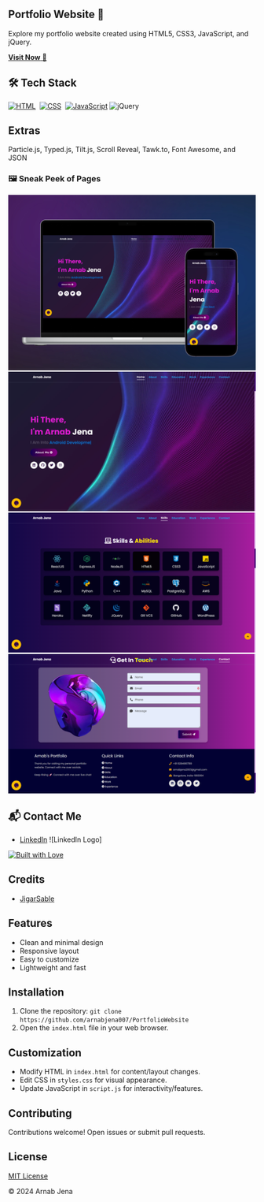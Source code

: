 ## Portfolio Website 🔗

Explore my portfolio website created using HTML5, CSS3, JavaScript, and jQuery.

[**Visit Now** 🚀](https://portfolio-website-arnabs-projects.vercel.app/)

## 🛠️ Tech Stack
[![HTML](https://img.shields.io/badge/HTML5-%23E34F26.svg?&style=for-the-badge&logo=html5&logoColor=white)](https://github.com/arnabjena007/Portfolio-Website/search?l=html)&nbsp;
[![CSS](https://img.shields.io/badge/CSS3-%231572B6.svg?&style=for-the-badge&logo=css3&logoColor=white)](https://github.com//Portfolio-Website/search?l=css)&nbsp;
[![JavaScript](https://img.shields.io/badge/JavaScript-%23323330.svg?&style=for-the-badge&logo=javascript&logoColor=%23F7DF1E)](https://github.com/jigar-sable/Portfolio-Website/search?l=javascript)
![jQuery](https://img.shields.io/badge/jQuery-%230769AD.svg?style=for-the-badge&logo=jquery&logoColor=white)

## Extras
Particle.js, Typed.js, Tilt.js, Scroll Reveal, Tawk.to, Font Awesome, and JSON

### 🖼️ Sneak Peek of Pages
![Main Page Mockup](https://github.com/arnabjena007/PortfolioWebsite/blob/main/Home%20Page%20Mockup.png?raw=true)
![Screenshot](https://github.com/arnabjena007/PortfolioWebsite/blob/main/Portfolio%201.png?raw=true)
![Screenshot](https://github.com/arnabjena007/PortfolioWebsite/blob/main/Portfolio%202.png?raw=true)
![Screenshot](https://github.com/arnabjena007/PortfolioWebsite/blob/main/Portfolio%204.png?raw=true)

## 📬 Contact Me
- [LinkedIn](https://www.linkedin.com/in/arnabjena/) ![LinkedIn Logo]

[![Built with Love](https://forthebadge.com/images/badges/built-with-love.svg)](https://forthebadge.com) 

## Credits
- [JigarSable](https://github.com/jigar-sable/)

## Features
- Clean and minimal design
- Responsive layout
- Easy to customize
- Lightweight and fast

## Installation
1. Clone the repository: `git clone https://github.com/arnabjena007/PortfolioWebsite`
2. Open the `index.html` file in your web browser.

## Customization
- Modify HTML in `index.html` for content/layout changes.
- Edit CSS in `styles.css` for visual appearance.
- Update JavaScript in `script.js` for interactivity/features.

## Contributing
Contributions welcome! Open issues or submit pull requests.

## License
[MIT License](LICENSE)

© 2024 Arnab Jena
